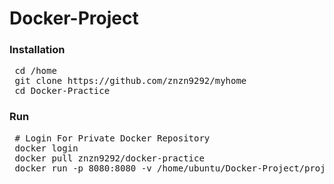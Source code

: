 # Docker-Project

### Installation
<pre>
 cd /home
 git clone https://github.com/znzn9292/myhome
 cd Docker-Practice
</pre>

### Run
<pre>
 # Login For Private Docker Repository
 docker login
 docker pull znzn9292/docker-practice
 docker run -p 8080:8080 -v /home/ubuntu/Docker-Project/project:/usr/local/tomcat/webapps znzn9292/docker-practice
</pre>
